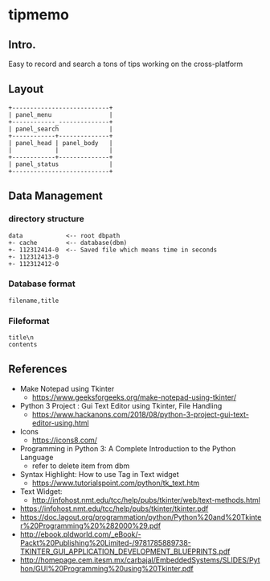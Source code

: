 
# tipmemo

## Intro.
Easy to record and search a tons of tips working on the cross-platform

## Layout

```
+---------------------------+
| panel_menu                |
+------------_--------------+
| panel_search              |
+------------+--------------+
| panel_head | panel_body   |
|            |              |
+------------+--------------+
| panel_status              |
+---------------------------+
```

## Data Management

### directory structure

```
data            <-- root dbpath
+- cache        <-- database(dbm)
+- 112312414-0  <-- Saved file which means time in seconds
+- 112312413-0
+- 112312412-0
```
### Database format
```
filename,title
```

### Fileformat

```
title\n
contents
```

## References
- Make Notepad using Tkinter
  * https://www.geeksforgeeks.org/make-notepad-using-tkinter/
- Python 3 Project : Gui Text Editor using Tkinter, File Handling
  * https://www.hackanons.com/2018/08/python-3-project-gui-text-editor-using.html
- Icons
  * https://icons8.com/
- Programming in Python 3: A Complete Introduction to the Python Language
  * refer to delete item from dbm
- Syntax Highlight: How to use Tag in Text widget
  * https://www.tutorialspoint.com/python/tk_text.htm
- Text Widget:
  * http://infohost.nmt.edu/tcc/help/pubs/tkinter/web/text-methods.html
- https://infohost.nmt.edu/tcc/help/pubs/tkinter/tkinter.pdf
- https://doc.lagout.org/programmation/python/Python%20and%20Tkinter%20Programming%20%282000%29.pdf
- http://ebook.pldworld.com/_eBook/-Packt%20Publishing%20Limited-/9781785889738-TKINTER_GUI_APPLICATION_DEVELOPMENT_BLUEPRINTS.pdf
- http://homepage.cem.itesm.mx/carbajal/EmbeddedSystems/SLIDES/Python/GUI%20Programming%20using%20Tkinter.pdf
